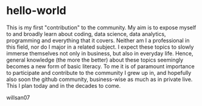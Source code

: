 # hello-world

This is my first "contribution" to the community. My aim is to expose myself to and broadly learn about coding, data science, data analytics, programming and everything that it covers. Neither am I a professional in this field, nor do I major in a related subject. 
I expect these topics to slowly immerse themselves not only in business, but also in everyday life. Hence, general knowledge (the more the better) about these topics seemingly becomes a new form of basic literacy. 
To me it is of paramount importance to participate and contribute to the community I grew up in, and hopefully also soon the github community, business-wise as much as in private live. 
This I plan today and in the decades to come.

willsan07

